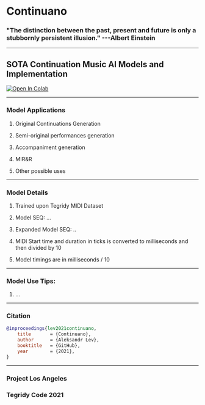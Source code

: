 # Continuano

### "The distinction between the past, present and future is only a stubbornly persistent illusion." ---Albert Einstein

***

## SOTA Continuation Music AI Models and Implementation

[![Open In Colab][colab-badge3]][colab-notebook3]

[colab-notebook3]: <https://colab.research.google.com/github/asigalov61/Continuano/blob/main/[MI]_Continuano.ipynb>
[colab-badge3]: <https://colab.research.google.com/assets/colab-badge.svg>

***

### Model Applications

1) Original Continuations Generation

2) Semi-original performances generation

3) Accompaniment generation

4) MIR&R

5) Other possible uses

***

### Model Details

1) Trained upon Tegridy MIDI Dataset

2) Model SEQ: ...

3) Expanded Model SEQ: ..

4) MIDI Start time and duration in ticks is converted to milliseconds and then divided by 10

5) Model timings are in milliseconds / 10

***

### Model Use Tips:

1) ...

***

### Citation

```bibtex
@inproceedings{lev2021continuano,
    title       = {Continuano},
    author      = {Aleksandr Lev},
    booktitle   = {GitHub},
    year        = {2021},
}
```

***

### Project Los Angeles

### Tegridy Code 2021

